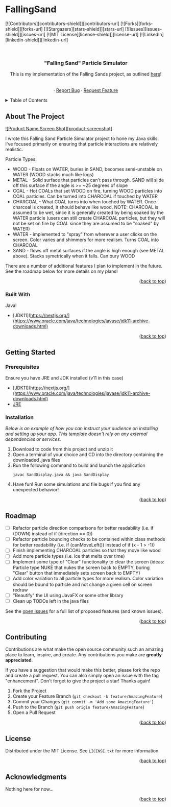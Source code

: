 # FallingSand
<div id="top"></div>

<!-- PROJECT SHIELDS -->
<!--
*** I'm using markdown "reference style" links for readability.
*** Reference links are enclosed in brackets [ ] instead of parentheses ( ).
*** See the bottom of this document for the declaration of the reference variables
*** for contributors-url, forks-url, etc. This is an optional, concise syntax you may use.
*** https://www.markdownguide.org/basic-syntax/#reference-style-links
-->
[![Contributors][contributors-shield]][contributors-url]
[![Forks][forks-shield]][forks-url]
[![Stargazers][stars-shield]][stars-url]
[![Issues][issues-shield]][issues-url]
[![MIT License][license-shield]][license-url]
[![LinkedIn][linkedin-shield]][linkedin-url]



<!-- PROJECT LOGO -->
<br />
<div align="center">

  <h3 align="center">"Falling Sand" Particle Simulator</h3>

  <p align="center">
    This is my implementation of the Falling Sands project, as outlined <a href="[https://github.com/othneildrew/Best-README-Template](http://nifty.stanford.edu/2017/feinberg-falling-sand/assignmentwithoutarrays.html)">here</a>!
    <br />
    <br />
    <br />
    ·
    <a href="https://github.com/tuxedocurly/FallingSand/issues">Report Bug</a>
    ·
    <a href="https://github.com/tuxedocurly/FallingSand/issues">Request Feature</a>
  </p>
</div>



<!-- TABLE OF CONTENTS -->
<details>
  <summary>Table of Contents</summary>
  <ol>
    <li>
      <a href="#about-the-project">About The Project</a>
      <ul>
        <li><a href="#built-with">Built With</a></li>
      </ul>
    </li>
    <li>
      <a href="#getting-started">Getting Started</a>
      <ul>
        <li><a href="#prerequisites">Prerequisites</a></li>
        <li><a href="#installation">Installation</a></li>
      </ul>
    </li>
    <li><a href="#usage">Usage</a></li>
    <li><a href="#roadmap">Roadmap</a></li>
    <li><a href="#contributing">Contributing</a></li>
    <li><a href="#license">License</a></li>
    <li><a href="#contact">Contact</a></li>
    <li><a href="#acknowledgments">Acknowledgments</a></li>
  </ol>
</details>



<!-- ABOUT THE PROJECT -->
## About The Project

[![Product Name Screen Shot][product-screenshot]](https://example.com)

I wrote this Falling Sand Particle Simulator project to hone my Java skills. I've focused primarily on ensuring that particle interactions are relatively realistic.

Particle Types:
* WOOD - Floats on WATER, buries in SAND, becomes semi-unstable on WATER (WOOD stacks much like logs)
* METAL - Solid surface that particles can't pass through. SAND will slide off this surface if the angle is >= ~25 degrees of slope
* COAL - Hot COALs that set WOOD on fire, turning WOOD particles into COAL particles. Can be turned into CHARCOAL if touched by WATER
* CHARCOAL - What COAL turns into when touched by WATER. Once charcoal is created, it should behave like wood. NOTE: CHARCOAL is assumed to be wet, since it is generally created by being soaked by the WATER particle (users can still create CHARCOAL particles, but they will not be set on fire by COAL since they are assumed to be "soaked" by WATER)
* WATER - implemented to "spray" from wherever a user clicks on the screen. Color varies and shimmers for more realism. Turns COAL into CHARCOAL
* SAND - flows off metal surfaces if the angle is high enough (see METAL above). Stacks symetrically when it falls. Can bury WOOD

There are a number of additional features I plan to implement in the future. See the roadmap below for more details on my plans!

<p align="right">(<a href="#top">back to top</a>)</p>



### Built With

Java!

* [JDK11](https://nextjs.org/](https://www.oracle.com/java/technologies/javase/jdk11-archive-downloads.html)

<p align="right">(<a href="#top">back to top</a>)</p>



<!-- GETTING STARTED -->
## Getting Started

### Prerequisites

Ensure you have JRE and JDK installed (v11 in this case)
* [JDK11](https://nextjs.org/](https://www.oracle.com/java/technologies/javase/jdk11-archive-downloads.html)
* [JRE](https://www.java.com/en/download/manual.jsp)


### Installation

_Below is an example of how you can instruct your audience on installing and setting up your app. This template doesn't rely on any external dependencies or services._

1. Download to code from this project and unzip it
2. Open a terminal of your choice and CD into the directory containing the downloaded .java files
3. Run the following command to build and launch the application
   ```
   javac SandDisplay.java && java SandDisplay
   ```
4. Have fun! Run some simulations and file bugs if you find any unexpected behavior!

<p align="right">(<a href="#top">back to top</a>)</p>



<!-- ROADMAP -->
## Roadmap

- [ ] Refactor particle direction comparisons for better readability (i.e. if (DOWN) instead of if (direction == 0))
- [ ] Refactor particle bounding checks to be contained within class methods for better readability (i.e. if (canMoveLeft()) instead of if (x - 1 > -1))
- [ ] Finish implementing CHARCOAL particles so that they move like wood
- [ ] Add more particle types (i.e. ice that melts over time)
- [ ] Implement some type of "Clear" functionality to clear the screen (ideas: Particle type NUKE that nukes the screen back to EMPTY, boring "Clear" button that immediately sets screen back to EMPTY)
- [ ] Add color variation to all particle types for more realism. Color variation should be bound to particle and not change a given cell on screen redraw
- [ ] "Beautify" the UI using JavaFX or some other library
- [ ] Clean up TODOs left in the java files

See the [open issues](https://github.com/othneildrew/Best-README-Template/issues) for a full list of proposed features (and known issues).

<p align="right">(<a href="#top">back to top</a>)</p>



<!-- CONTRIBUTING -->
## Contributing

Contributions are what make the open source community such an amazing place to learn, inspire, and create. Any contributions you make are **greatly appreciated**.

If you have a suggestion that would make this better, please fork the repo and create a pull request. You can also simply open an issue with the tag "enhancement".
Don't forget to give the project a star! Thanks again!

1. Fork the Project
2. Create your Feature Branch (`git checkout -b feature/AmazingFeature`)
3. Commit your Changes (`git commit -m 'Add some AmazingFeature'`)
4. Push to the Branch (`git push origin feature/AmazingFeature`)
5. Open a Pull Request

<p align="right">(<a href="#top">back to top</a>)</p>



<!-- LICENSE -->
## License

Distributed under the MIT License. See `LICENSE.txt` for more information.


<p align="right">(<a href="#top">back to top</a>)</p>



<!-- ACKNOWLEDGMENTS -->
## Acknowledgments

Nothing here for now...

<p align="right">(<a href="#top">back to top</a>)</p>
